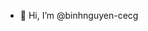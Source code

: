 - 👋 Hi, I’m @binhnguyen-cecg


<!---
binhnguyen-cecg/binhnguyen-cecg is a ✨ special ✨ repository because its `README.md` (this file) appears on your GitHub profile.
You can click the Preview link to take a look at your changes.
--->
